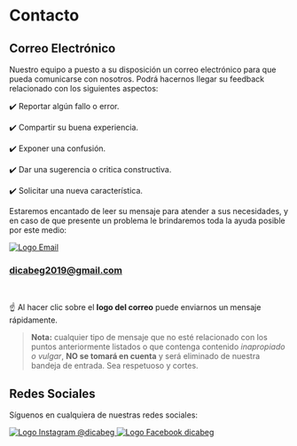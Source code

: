 # Contacto

## Correo Electrónico

Nuestro equipo a puesto a su disposición un correo electrónico para que pueda comunicarse con nosotros. Podrá hacernos llegar su feedback relacionado con los siguientes aspectos:

:heavy_check_mark: Reportar algún fallo o error.

:heavy_check_mark: Compartir su buena experiencia.

:heavy_check_mark: Exponer una confusión.

:heavy_check_mark: Dar una sugerencia o critica constructiva.

:heavy_check_mark: Solicitar una nueva característica.

Estaremos encantado de leer su mensaje para atender a sus necesidades, y en caso de que presente un problema le brindaremos toda la ayuda posible por este medio:

<a class="logos" href="mailto:dicabeg2019@gmail.com" title="Enviar Email" target="_blank">
    <img :src="$withBase('/img/email.png')" alt="Logo Email">
</a>

### dicabeg2019@gmail.com

<br />

:point_up: Al hacer clic sobre el **logo del correo** puede enviarnos un mensaje rápidamente.

> **Nota:** cualquier tipo de mensaje que no esté relacionado con los puntos anteriormente listados o que contenga contenido *inapropiado o vulgar*, **NO se tomará en cuenta** y será eliminado de nuestra bandeja de entrada. Sea respetuoso y cortes.

## Redes Sociales

Síguenos en cualquiera de nuestras redes sociales:

<a class="logos networks-logo" href="https://www.instagram.com/dicabeg" title="Síguenos en Instagram" target="_blank">
    <img :src="$withBase('/img/instagram.png')" alt="Logo Instagram"> @dicabeg
</a>

<a class="logos networks-logo" href="*" title="Síguenos en Facebook" target="_blank">
    <img :src="$withBase('/img/facebook.png')" alt="Logo Facebook"> dicabeg
</a>